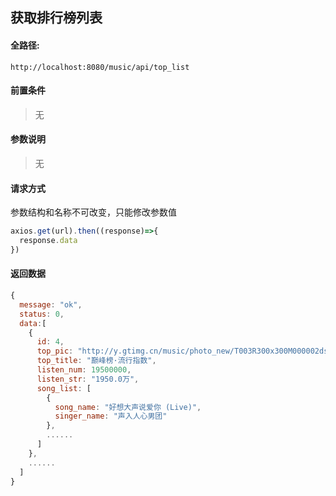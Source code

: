 ## 获取排行榜列表

#### 全路径:

```
http://localhost:8080/music/api/top_list
```

#### 前置条件

> 无
>

#### 参数说明

> 无
>

#### 请求方式

参数结构和名称不可改变，只能修改参数值

```js
axios.get(url).then((response)=>{
  response.data
})
```

#### 返回数据

```js
{
  message: "ok",
  status: 0,
  data:[
    {
      id: 4,
      top_pic: "http://y.gtimg.cn/music/photo_new/T003R300x300M000002ds7XQ1NQlW2.jpg",
      top_title: "巅峰榜·流行指数",
      listen_num: 19500000,
      listen_str: "1950.0万",
      song_list: [
        {
          song_name: "好想大声说爱你 (Live)",
          singer_name: "声入人心男团"
        },
        ......
      ]
    },
    ......
  ]
}
```

